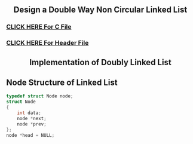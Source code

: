 
<div class="text-purple">
  <h2 align="center">
    Design a Double Way Non Circular Linked List
    </h2>
</div>

### [CLICK HERE For C File](../lab10/1.c)

### [CLICK HERE For Header File](../lab10/DoublyNonCircular.h)

<h2 align="center">
    Implementation of Doubly Linked List
</h2>

## Node Structure of Linked List
```c
typedef struct Node node;
struct Node
{
    int data;
    node *next;
    node *prev;
};
node *head = NULL;
```
